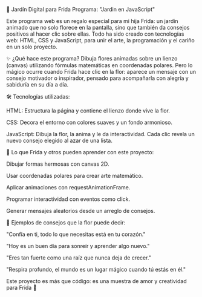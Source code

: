 🌸 Jardín Digital para Frida
Programa: "Jardin en JavaScript"

Este programa web es un regalo especial para mi hija Frida: un jardin animado que no solo florece en la pantalla, sino que también da consejos positivos al hacer clic sobre ellas. Todo ha sido creado con tecnologías web: HTML, CSS y JavaScript, para unir el arte, la programación y el cariño en un solo proyecto.

✨ ¿Qué hace este programa?
Dibuja flores animadas sobre un lienzo (canvas) utilizando fórmulas matemáticas en coordenadas polares. Pero lo mágico ocurre cuando Frida hace clic en la flor: aparece un mensaje con un consejo motivador o inspirador, pensado para acompañarla con alegría y sabiduría en su día a día.

🛠️ Tecnologías utilizadas:

HTML: Estructura la página y contiene el lienzo donde vive la flor.

CSS: Decora el entorno con colores suaves y un fondo armonioso.

JavaScript: Dibuja la flor, la anima y le da interactividad. Cada clic revela un nuevo consejo elegido al azar de una lista.

🌼 Lo que Frida y otros pueden aprender con este proyecto:

Dibujar formas hermosas con canvas 2D.

Usar coordenadas polares para crear arte matemático.

Aplicar animaciones con requestAnimationFrame.

Programar interactividad con eventos como click.

Generar mensajes aleatorios desde un arreglo de consejos.

💬 Ejemplos de consejos que la flor puede decir:

"Confía en ti, todo lo que necesitas está en tu corazón."

"Hoy es un buen día para sonreír y aprender algo nuevo."

"Eres tan fuerte como una raíz que nunca deja de crecer."

"Respira profundo, el mundo es un lugar mágico cuando tú estás en él."

Este proyecto es más que código: es una muestra de amor y creatividad para Frida 🌟

